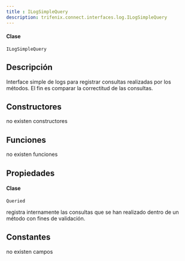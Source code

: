 ```yaml
---
title : ILogSimpleQuery
description: trifenix.connect.interfaces.log.ILogSimpleQuery
---
```




<CodeBlock slots = 'heading, code' repeat = '1' languages = 'C#' />

#### Clase
```
ILogSimpleQuery
```

## Descripción
Interface simple de logs para registrar consultas realizadas por los métodos.
El fin es comparar la correctitud de las consultas.
## Constructores

no existen constructores


## Funciones

no existen funciones

## Propiedades


<CodeBlock slots = 'heading, code' repeat = '1' languages = 'C#' />

#### Clase
```
Queried
```


registra internamente las consultas
que se han realizado dentro de un método
con fines de validación.
## Constantes
no existen campos

